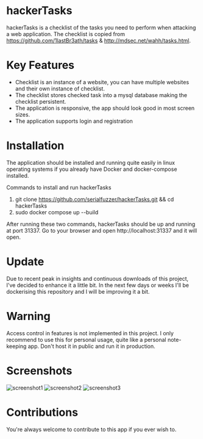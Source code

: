 # hackerTasks
hackerTasks is a checklist of the tasks you need to perform when attacking a web application. The checklist is copied from https://github.com/1lastBr3ath/tasks & http://mdsec.net/wahh/tasks.html.

# Key Features
- Checklist is an instance of a website, you can have multiple websites and their own instance of checklist.
- The checklist stores checked task into a mysql database making the checklist persistent.
- The application is responsive, the app should look good in most screen sizes.
- The application supports login and registration

# Installation
  The application should be installed and running quite easily in linux operating systems if you already have Docker and docker-compose installed.
  
  Commands to install and run hackerTasks
  
  1. git clone https://github.com/serialfuzzer/hackerTasks.git && cd hackerTasks
  2. sudo docker compose up --build

After running these two commands, hackerTasks should be up and running at port 31337. Go to your browser and open http://localhost:31337 and it will open. 
  
  
# Update

Due to recent peak in insights and continuous downloads of this project, I've decided to enhance it a little bit.
In the next few days or weeks I'll be dockerising this repository and I will be improving it a bit.

# Warning

Access control in features is not implemented in this project. I only recommend to use this for personal usage, quite like a personal note-keeping app.
Don't host it in public and run it in production.

# Screenshots
  ![screenshot1](https://user-images.githubusercontent.com/22111782/46867219-da920980-ce41-11e8-8ecc-cd336712ee97.png)
  ![screenshot2](https://user-images.githubusercontent.com/22111782/46867252-f72e4180-ce41-11e8-9a48-39af0e739d66.png)
  ![screenshot3](https://user-images.githubusercontent.com/22111782/46867262-01e8d680-ce42-11e8-8226-7b1aff1b17d0.png)

# Contributions
  You're always welcome to contribute to this app if you ever wish to. 


